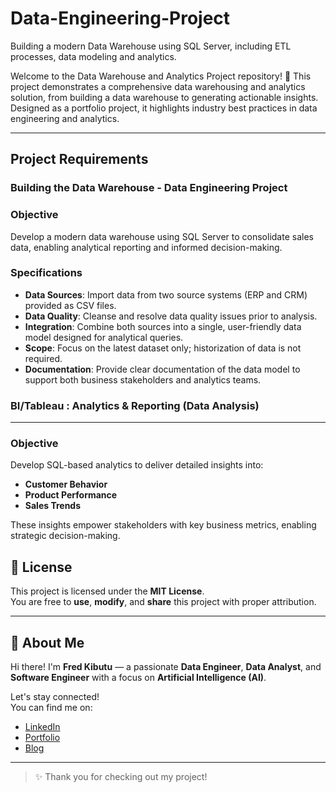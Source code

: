 # Data-Engineering-Project
Building a modern Data Warehouse using SQL Server, including ETL processes, data modeling and analytics.

Welcome to the Data Warehouse and Analytics Project repository! 🚀
This project demonstrates a comprehensive data warehousing and analytics solution, from building a data warehouse to generating actionable insights. Designed as a portfolio project, it highlights industry best practices in data engineering and analytics.

---

## Project Requirements

### Building the Data Warehouse - Data Engineering Project

### Objective
Develop a modern data warehouse using SQL Server to consolidate sales data, enabling analytical reporting and informed decision-making.

### Specifications
- **Data Sources**: Import data from two source systems (ERP and CRM) provided as CSV files.
- **Data Quality**: Cleanse and resolve data quality issues prior to analysis.
- **Integration**: Combine both sources into a single, user-friendly data model designed for analytical queries.
- **Scope**: Focus on the latest dataset only; historization of data is not required.
- **Documentation**: Provide clear documentation of the data model to support both business stakeholders and analytics teams.

  
### BI/Tableau : Analytics & Reporting (Data Analysis)

---

### Objective
Develop SQL-based analytics to deliver detailed insights into:

- **Customer Behavior**
- **Product Performance**
- **Sales Trends**
  
These insights empower stakeholders with key business metrics, enabling strategic decision-making.

## 📄 License

This project is licensed under the **MIT License**.  
You are free to **use**, **modify**, and **share** this project with proper attribution.

---

## 🌟 About Me

Hi there! I'm **Fred Kibutu** — a passionate **Data Engineer**, **Data Analyst**, and **Software Engineer** with a focus on **Artificial Intelligence (AI)**.

Let's stay connected!  
You can find me on:

- [LinkedIn](https://www.linkedin.com/in/fred-kibutu/)  
- [Portfolio](https://kibutujr.github.io/Portfolio-KibutuJr/)  
- [Blog](https://medium.com/@codegnerdev)

---

> ✨ Thank you for checking out my project!
